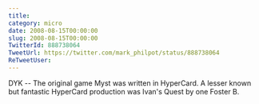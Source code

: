 ```yaml
---
title: 
category: micro
date: 2008-08-15T00:00:00
slug: 2008-08-15T00:00:00
TwitterId: 888738064
TweetUrl: https://twitter.com/mark_philpot/status/888738064
ReTweetUser: 
---
```


DYK -- The original game Myst was written in HyperCard. A lesser known but fantastic HyperCard production was Ivan's Quest by one Foster B.